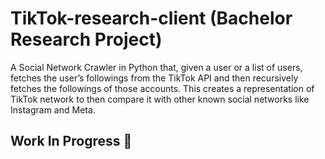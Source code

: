 # TikTok-research-client (Bachelor Research Project)

A Social Network Crawler in Python that, given a user or a list of users, fetches the user’s followings from the TikTok API and then recursively fetches the followings of those accounts. This creates a representation of TikTok network to then compare it with other known social networks like Instagram and Meta.

## Work In Progress 🚧
